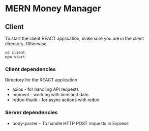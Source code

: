 # MERN Money Manager

## Client
To start the client REACT application, make sure you are in the client directory. Otherwise,
```
cd client
npm start
```

### Client dependencies
Directory for the REACT application
- axios - for handling API requests
- moment - working with time and date
- redux-thunk - for async actions with redux

### Server dependencies
- body-parser - To handle HTTP POST requests in Express
